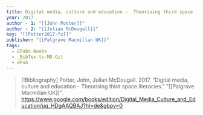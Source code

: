 ```yaml
---
title: Digital media, culture and education -  Theorising third space literacies
year: 2017
author - 1: "[[John Potter]]"
author - 2: "[[Julian McDougall]]"
key: "[[Potter2017-fz]]"
publisher: "[[Palgrave Macmillan UK]]"
tags:
  - EPubs-Books
  - _BibTex-to-MD-Git
  - ePub
---
```


> [!Bibliography]
> Potter, John, Julian McDougall. 2017. “Digital media, culture and education -  Theorising third space literacies.” "[[Palgrave Macmillan UK]]". https://www.google.com/books/edition/Digital_Media_Culture_and_Education/uq_HDgAAQBAJ?hl=de&gbpv=0